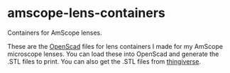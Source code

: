 # amscope-lens-containers
Containers for AmScope lenses.

These are the [OpenScad](https://www.openscad.org/downloads.html) files for lens containers I made for my AmScope microscope 
lenses. You can load these into OpenScad and generate the .STL files to print. You can also get the .STL files from 
[thingiverse](https://www.thingiverse.com/thing:3670163).
